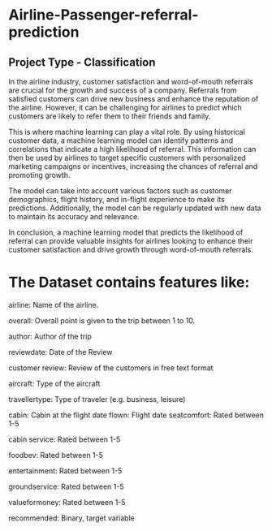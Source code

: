 # Airline-Passenger-referral-prediction

## Project Type - Classification

In the airline industry, customer satisfaction and word-of-mouth referrals are crucial for the growth and success of a company. Referrals from satisfied customers can drive new business and enhance the reputation of the airline. However, it can be challenging for airlines to predict which customers are likely to refer them to their friends and family.

This is where machine learning can play a vital role. By using historical customer data, a machine learning model can identify patterns and correlations that indicate a high likelihood of referral. This information can then be used by airlines to target specific customers with personalized marketing campaigns or incentives, increasing the chances of referral and promoting growth.

The model can take into account various factors such as customer demographics, flight history, and in-flight experience to make its predictions. Additionally, the model can be regularly updated with new data to maintain its accuracy and relevance.

In conclusion, a machine learning model that predicts the likelihood of referral can provide valuable insights for airlines looking to enhance their customer satisfaction and drive growth through word-of-mouth referrals.

# The Dataset contains features like:

airline: Name of the airline.

overall: Overall point is given to the trip between 1 to 10.

author: Author of the trip

reviewdate: Date of the Review

customer review: Review of the customers in free text format

aircraft: Type of the aircraft

travellertype: Type of traveler (e.g. business, leisure)

cabin: Cabin at the flight
date flown: Flight date
seatcomfort: Rated between 1-5

cabin service: Rated between 1-5

foodbev: Rated between 1-5

entertainment: Rated between 1-5

groundservice: Rated between 1-5

valueformoney: Rated between 1-5

recommended: Binary, target variable
